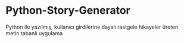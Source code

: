 # Python-Story-Generator
Python ile yazılmış, kullanıcı girdilerine dayalı rastgele hikayeler üreten metin tabanlı uygulama

